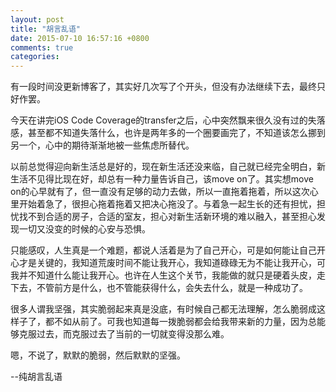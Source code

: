 ```yaml
---
layout: post
title: "胡言乱语"
date: 2015-07-10 16:57:16 +0800
comments: true
categories: 
---
```

有一段时间没更新博客了，其实好几次写了个开头，但没有办法继续下去，最终只好作罢。

<!--more-->

今天在讲完iOS Code Coverage的transfer之后，心中突然飘来很久没有过的失落感，甚至都不知道失落什么，也许是两年多的一个圈要画完了，不知道该怎么挪到另一个，心中的期待渐渐地被一些焦虑所替代。

以前总觉得迎向新生活总是好的，现在新生活还没来临，自己就已经完全明白，新生活不见得比现在好，却总有一种力量告诉自己，该move on了。其实想move on的心早就有了，但一直没有足够的动力去做，所以一直拖着拖着，所以这次心里开始着急了，很担心拖着拖着又把决心拖没了。与着急一起生长的还有担忧，担忧找不到合适的房子，合适的室友，担心对新生活新环境的难以融入，甚至担心发现一切又没变的时候的心安与恐惧。

只能感叹，人生真是一个难题，都说人活着是为了自己开心，可是如何能让自己开心才是关键的，我知道荒废时间不能让我开心，我知道碌碌无为不能让我开心，可我并不知道什么能让我开心。也许在人生这个关节，我能做的就只是硬着头皮，走下去，不管前方是什么，也不管能获得什么，会失去什么，就是一种成功了。

很多人谓我坚强，其实脆弱起来真是没底，有时候自己都无法理解，怎么脆弱成这样子了，都不如从前了。可我也知道每一拨脆弱都会给我带来新的力量，因为总能够克服过去，而克服过去了当前的一切就变得没那么难。

嗯，不说了，默默的脆弱，然后默默的坚强。

--纯胡言乱语